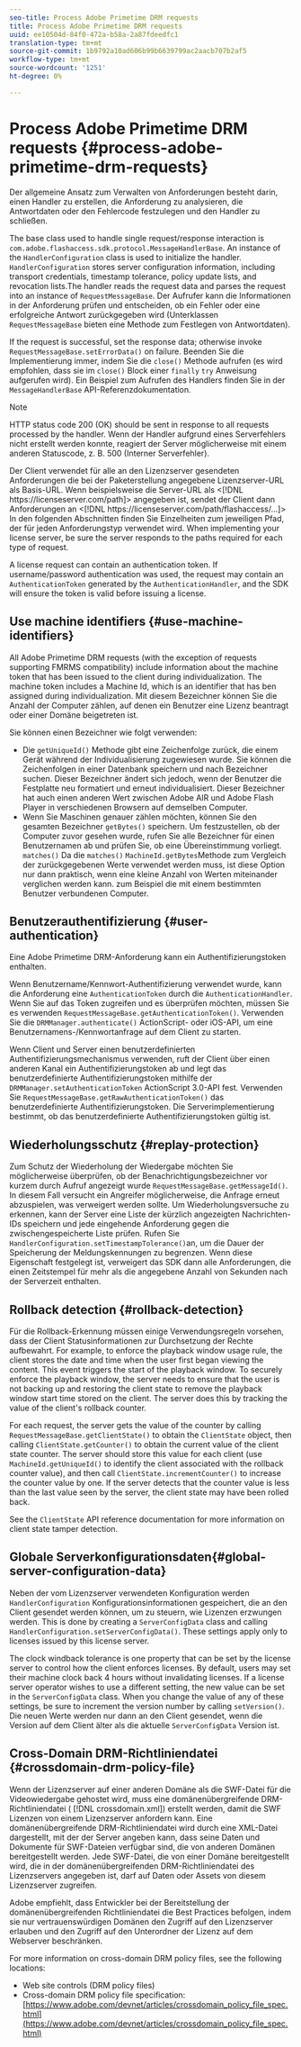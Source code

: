 ```yaml
---
seo-title: Process Adobe Primetime DRM requests
title: Process Adobe Primetime DRM requests
uuid: ee10504d-84f0-472a-b58a-2a87fdeedfc1
translation-type: tm+mt
source-git-commit: 1b9792a10ad606b99b6639799ac2aacb707b2af5
workflow-type: tm+mt
source-wordcount: '1251'
ht-degree: 0%

---
```



# Process Adobe Primetime DRM requests {#process-adobe-primetime-drm-requests}

Der allgemeine Ansatz zum Verwalten von Anforderungen besteht darin, einen Handler zu erstellen, die Anforderung zu analysieren, die Antwortdaten oder den Fehlercode festzulegen und den Handler zu schließen.

The base class used to handle single request/response interaction is `com.adobe.flashaccess.sdk.protocol.MessageHandlerBase`. An instance of the `HandlerConfiguration` class is used to initialize the handler. `HandlerConfiguration` stores server configuration information, including transport credentials, timestamp tolerance, policy update lists, and revocation lists.The handler reads the request data and parses the request into an instance of `RequestMessageBase`. Der Aufrufer kann die Informationen in der Anforderung prüfen und entscheiden, ob ein Fehler oder eine erfolgreiche Antwort zurückgegeben wird (Unterklassen `RequestMessageBase` bieten eine Methode zum Festlegen von Antwortdaten).

If the request is successful, set the response data; otherwise invoke `RequestMessageBase.setErrorData()` on failure. Beenden Sie die Implementierung immer, indem Sie die `close()` Methode aufrufen (es wird empfohlen, dass sie im `close()` Block einer `finally` `try` Anweisung aufgerufen wird). Ein Beispiel zum Aufrufen des Handlers finden Sie in der `MessageHandlerBase` API-Referenzdokumentation.

>[!NOTE]
>
>HTTP status code 200 (OK) should be sent in response to all requests processed by the handler. Wenn der Handler aufgrund eines Serverfehlers nicht erstellt werden konnte, reagiert der Server möglicherweise mit einem anderen Statuscode, z. B. 500 (Interner Serverfehler).

Der Client verwendet für alle an den Lizenzserver gesendeten Anforderungen die bei der Paketerstellung angegebene Lizenzserver-URL als Basis-URL. Wenn beispielsweise die Server-URL als &lt;[!DNL ht<span></span>tps://licenseserver.com/path]> angegeben ist, sendet der Client dann Anforderungen an &lt;[!DNL ht<span></span>tps://licenseserver.com/path/flashaccess/...]> In den folgenden Abschnitten finden Sie Einzelheiten zum jeweiligen Pfad, der für jeden Anforderungstyp verwendet wird. When implementing your license server, be sure the server responds to the paths required for each type of request.

A license request can contain an authentication token. If username/password authentication was used, the request may contain an `AuthenticationToken` generated by the `AuthenticationHandler`, and the SDK will ensure the token is valid before issuing a license.

## Use machine identifiers {#use-machine-identifiers}

All Adobe Primetime DRM requests (with the exception of requests supporting FMRMS compatibility) include information about the machine token that has been issued to the client during individualization. The machine token includes a Machine Id, which is an identifier that has ben assigned during individualization. Mit diesem Bezeichner können Sie die Anzahl der Computer zählen, auf denen ein Benutzer eine Lizenz beantragt oder einer Domäne beigetreten ist.

Sie können einen Bezeichner wie folgt verwenden:

* Die `getUniqueId()` Methode gibt eine Zeichenfolge zurück, die einem Gerät während der Individualisierung zugewiesen wurde. Sie können die Zeichenfolgen in einer Datenbank speichern und nach Bezeichner suchen. Dieser Bezeichner ändert sich jedoch, wenn der Benutzer die Festplatte neu formatiert und erneut individualisiert. Dieser Bezeichner hat auch einen anderen Wert zwischen Adobe AIR und Adobe Flash Player in verschiedenen Browsern auf demselben Computer.
* Wenn Sie Maschinen genauer zählen möchten, können Sie den gesamten Bezeichner `getBytes()` speichern. Um festzustellen, ob der Computer zuvor gesehen wurde, rufen Sie alle Bezeichner für einen Benutzernamen ab und prüfen Sie, ob eine Übereinstimmung vorliegt. `matches()` Da die `matches()` `MachineId.getBytes`Methode zum Vergleich der zurückgegebenen Werte verwendet werden muss, ist diese Option nur dann praktisch, wenn eine kleine Anzahl von Werten miteinander verglichen werden kann. zum Beispiel die mit einem bestimmten Benutzer verbundenen Computer.

## Benutzerauthentifizierung {#user-authentication}

Eine Adobe Primetime DRM-Anforderung kann ein Authentifizierungstoken enthalten.

Wenn Benutzername/Kennwort-Authentifizierung verwendet wurde, kann die Anforderung eine `AuthenticationToken` durch die `AuthenticationHandler`. Wenn Sie auf das Token zugreifen und es überprüfen möchten, müssen Sie es verwenden `RequestMessageBase.getAuthenticationToken()`. Verwenden Sie die `DRMManager.authenticate()` ActionScript- oder iOS-API, um eine Benutzernamens-/Kennwortanfrage auf dem Client zu starten.

Wenn Client und Server einen benutzerdefinierten Authentifizierungsmechanismus verwenden, ruft der Client über einen anderen Kanal ein Authentifizierungstoken ab und legt das benutzerdefinierte Authentifizierungstoken mithilfe der `DRMManager.setAuthenticationToken` ActionScript 3.0-API fest. Verwenden Sie `RequestMessageBase.getRawAuthenticationToken()` das benutzerdefinierte Authentifizierungstoken. Die Serverimplementierung bestimmt, ob das benutzerdefinierte Authentifizierungstoken gültig ist.

## Wiederholungsschutz {#replay-protection}

Zum Schutz der Wiederholung der Wiedergabe möchten Sie möglicherweise überprüfen, ob der Benachrichtigungsbezeichner vor kurzem durch Aufruf angezeigt wurde `RequestMessageBase.getMessageId()`. In diesem Fall versucht ein Angreifer möglicherweise, die Anfrage erneut abzuspielen, was verweigert werden sollte. Um Wiederholungsversuche zu erkennen, kann der Server eine Liste der kürzlich angezeigten Nachrichten-IDs speichern und jede eingehende Anforderung gegen die zwischengespeicherte Liste prüfen. Rufen Sie `HandlerConfiguration.setTimestampTolerance()`an, um die Dauer der Speicherung der Meldungskennungen zu begrenzen. Wenn diese Eigenschaft festgelegt ist, verweigert das SDK dann alle Anforderungen, die einen Zeitstempel für mehr als die angegebene Anzahl von Sekunden nach der Serverzeit enthalten.

## Rollback detection {#rollback-detection}

Für die Rollback-Erkennung müssen einige Verwendungsregeln vorsehen, dass der Client Statusinformationen zur Durchsetzung der Rechte aufbewahrt. For example, to enforce the playback window usage rule, the client stores the date and time when the user first began viewing the content. This event triggers the start of the playback window. To securely enforce the playback window, the server needs to ensure that the user is not backing up and restoring the client state to remove the playback window start time stored on the client. The server does this by tracking the value of the client&#39;s rollback counter.

For each request, the server gets the value of the counter by calling `RequestMessageBase.getClientState()` to obtain the `ClientState` object, then calling `ClientState.getCounter()` to obtain the current value of the client state counter. The server should store this value for each client (use `MachineId.getUniqueId()` to identify the client associated with the rollback counter value), and then call `ClientState.incrementCounter()` to increase the counter value by one. If the server detects that the counter value is less than the last value seen by the server, the client state may have been rolled back.

See the `ClientState` API reference documentation for more information on client state tamper detection.

## Globale Serverkonfigurationsdaten{#global-server-configuration-data}

Neben der vom Lizenzserver verwendeten Konfiguration werden `HandlerConfiguration` Konfigurationsinformationen gespeichert, die an den Client gesendet werden können, um zu steuern, wie Lizenzen erzwungen werden. This is done by creating a `ServerConfigData` class and calling `HandlerConfiguration.setServerConfigData()`. These settings apply only to licenses issued by this license server.

The clock windback tolerance is one property that can be set by the license server to control how the client enforces licenses. By default, users may set their machine clock back 4 hours without invalidating licenses. If a license server operator wishes to use a different setting, the new value can be set in the `ServerConfigData` class. When you change the value of any of these settings, be sure to increment the version number by calling `setVersion()`. Die neuen Werte werden nur dann an den Client gesendet, wenn die Version auf dem Client älter als die aktuelle `ServerConfigData` Version ist.

## Cross-Domain DRM-Richtliniendatei {#crossdomain-drm-policy-file}

Wenn der Lizenzserver auf einer anderen Domäne als die SWF-Datei für die Videowiedergabe gehostet wird, muss eine domänenübergreifende DRM-Richtliniendatei ( [!DNL crossdomain.xml]) erstellt werden, damit die SWF Lizenzen von einem Lizenzserver anfordern kann. Eine domänenübergreifende DRM-Richtliniendatei wird durch eine XML-Datei dargestellt, mit der der Server angeben kann, dass seine Daten und Dokumente für SWF-Dateien verfügbar sind, die von anderen Domänen bereitgestellt werden. Jede SWF-Datei, die von einer Domäne bereitgestellt wird, die in der domänenübergreifenden DRM-Richtliniendatei des Lizenzservers angegeben ist, darf auf Daten oder Assets von diesem Lizenzserver zugreifen.

Adobe empfiehlt, dass Entwickler bei der Bereitstellung der domänenübergreifenden Richtliniendatei die Best Practices befolgen, indem sie nur vertrauenswürdigen Domänen den Zugriff auf den Lizenzserver erlauben und den Zugriff auf den Unterordner der Lizenz auf dem Webserver beschränken.

For more information on cross-domain DRM policy files, see the following locations:

* Web site controls (DRM policy files)
* Cross-domain DRM policy file specification: [https://www.adobe.com/devnet/articles/crossdomain_policy_file_spec.html](https://www.adobe.com/devnet/articles/crossdomain_policy_file_spec.html)